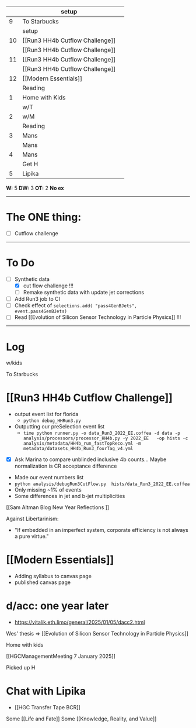 
|     | setup                           |     |
| --- | ------------------------------- | --- |
| 9   | To Starbucks                    |     |
|     | setup                           |     |
| 10  | [[Run3 HH4b Cutflow Challenge]] |     |
|     | [[Run3 HH4b Cutflow Challenge]] |     |
| 11  | [[Run3 HH4b Cutflow Challenge]] |     |
|     | [[Run3 HH4b Cutflow Challenge]] |     |
| 12  | [[Modern Essentials]]           |     |
|     | Reading                         |     |
| 1   | Home with Kids                  |     |
|     | w/T                             |     |
| 2   | w/M                             |     |
|     | Reading                         |     |
| 3   | Mans                            |     |
|     | Mans                            |     |
| 4   | Mans                            |     |
|     | Get H                           |     |
| 5   | Lipika                          |     |

**W:** 5 
**DW:** 3
**OT:**  2
**No ex**

---
# The ONE thing: 
- [ ] Cutflow challenge

---
# To Do

- [ ] Synthetic data
	- [x] cut flow challenge !!!
	- [ ] Remake synthetic data with update jet corrections
- [ ] Add Run3 job to CI
- [ ] Check effect of `selections.add( "pass4GenBJets", event.pass4GenBJets)`
- [ ] Read [[Evolution of Silicon Sensor Technology in Particle Physics]] !!!

---

# Log

w/kids

To Starbucks 

# [[Run3 HH4b Cutflow Challenge]]
- output event list for florida
	- `python debug_HHRun3.py`
- Outputting our preSelection event list
	- `time python runner.py -o data_Run3_2022_EE.coffea -d data -p analysis/processors/processor_HH4b.py -y 2022_EE   -op hists -c analysis/metadata/HH4b_run_fastTopReco.yml -m metadata/datasets_HH4b_Run3_fourTag_v4.yml`
- [x] Ask Marina to compare unblinded inclusive 4b counts... Maybe normalization is CR acceptance difference 
- Made our event numbers list
- `python analysis/debugRun3CutFlow.py  hists/data_Run3_2022_EE.coffea`
- Only missing ~1% of events
- Some differences in jet and b-jet multiplicities


[[Sam Altman Blog New Year Reflections ]]


Against Libertarinism: 
- "If embedded in an imperfect system, corporate efficiency is not always a pure virtue."


# [[Modern Essentials]]
- Adding syllabus to canvas page
- published canvas page

# d/acc: one year later
- https://vitalik.eth.limo/general/2025/01/05/dacc2.html


Wes' thesis => 
[[Evolution of Silicon Sensor Technology in Particle Physics]]

Home with kids

[[HGCManagementMeeting 7 January 2025]]

Picked up H

# Chat with Lipika
- [[HGC Transfer Tape BCR]]

Some [[Life and Fate]]
Some [[Knowledge, Reality, and Value]]